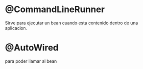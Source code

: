 # @CommandLineRunner
Sirve para ejecutar un bean cuando esta contenido dentro de una aplicacion.
# @AutoWired
para poder llamar al bean
